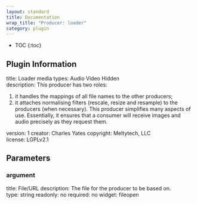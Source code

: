 ```yaml
---
layout: standard
title: Documentation
wrap_title: "Producer: loader"
category: plugin
---
```

* TOC
{:toc}

## Plugin Information

title: Loader
media types:
Audio  Video  Hidden  
description: This producer has two roles:
1. it handles the mappings of all file names to the other producers;
2. it attaches normalising filters (rescale, resize and resample) to the producers (when necessary).
This producer simplifies many aspects of use. Essentially, it ensures that a consumer will receive images and audio precisely as they request them.

version: 1
creator: Charles Yates
copyright: Meltytech, LLC  
license: LGPLv2.1  

## Parameters

### argument

title: File/URL  description:
The file for the producer to be based on.  
type: string
readonly: no
required: no
widget: fileopen  

